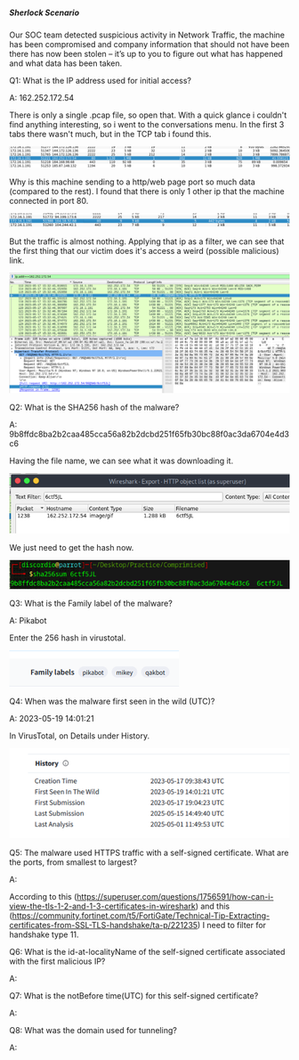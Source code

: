 
##### Sherlock Scenario

Our SOC team detected suspicious activity in Network Traffic, the machine has been compromised and company information that should not have been there has now been stolen – it’s up to you to figure out what has happened and what data has been taken.


Q1: What is the IP address used for initial access?

A: 162.252.172.54

There is only a single .pcap file, so open that.
With a quick glance i couldn't find anything interesting, so i went to the conversations menu.
In the first 3 tabs there wasn't much, but in the TCP tab i found this.

![](../../Img/Pasted%20image%2020250515160158.png)

Why is this machine sending to a http/web page port so much data (compared to the rest).
I found that there is only 1 other ip that the machine connected in port 80.

![](../../Img/Pasted%20image%2020250515160342.png)

But the traffic is almost nothing.
Applying that ip as a filter, we can see that the first thing that our victim does it's access a weird (possible malicious) link.

![](../../Img/Pasted%20image%2020250515160656.png)

Q2: What is the SHA256 hash of the malware?

A: 9b8ffdc8ba2b2caa485cca56a82b2dcbd251f65fb30bc88f0ac3da6704e4d3c6

Having the file name, we can see what it was downloading it.

![](../../Img/Pasted%20image%2020250515160934.png)

We just need to get the hash now.

![](../../Img/Pasted%20image%2020250515161132.png)

Q3: What is the Family label of the malware?

A: Pikabot

Enter the 256 hash in virustotal.

![](../../Img/Pasted%20image%2020250515164641.png)

Q4: When was the malware first seen in the wild (UTC)?

A: 2023-05-19 14:01:21

In VirusTotal, on Details under History.

![](../../Img/Pasted%20image%2020250515164749.png)

Q5: The malware used HTTPS traffic with a self-signed certificate. What are the ports, from smallest to largest?

A: 

According to this (https://superuser.com/questions/1756591/how-can-i-view-the-tls-1-2-and-1-3-certificates-in-wireshark) and this (https://community.fortinet.com/t5/FortiGate/Technical-Tip-Extracting-certificates-from-SSL-TLS-handshake/ta-p/221235)
I need to filter for handshake type 11.



Q6: What is the id-at-localityName of the self-signed certificate associated with the first malicious IP?

A: 

Q7: What is the notBefore time(UTC) for this self-signed certificate?

A: 

Q8: What was the domain used for tunneling?

A: 


